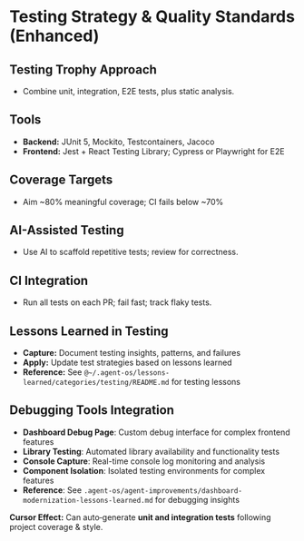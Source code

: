# Testing Strategy & Quality Standards (Enhanced)

## Testing Trophy Approach
- Combine unit, integration, E2E tests, plus static analysis.

## Tools
- **Backend:** JUnit 5, Mockito, Testcontainers, Jacoco
- **Frontend:** Jest + React Testing Library; Cypress or Playwright for E2E

## Coverage Targets
- Aim ~80% meaningful coverage; CI fails below ~70%

## AI-Assisted Testing
- Use AI to scaffold repetitive tests; review for correctness.

## CI Integration
- Run all tests on each PR; fail fast; track flaky tests.

## Lessons Learned in Testing
- **Capture:** Document testing insights, patterns, and failures
- **Apply:** Update test strategies based on lessons learned
- **Reference:** See `@~/.agent-os/lessons-learned/categories/testing/README.md` for testing lessons

## Debugging Tools Integration
- **Dashboard Debug Page**: Custom debug interface for complex frontend features
- **Library Testing**: Automated library availability and functionality tests
- **Console Capture**: Real-time console log monitoring and analysis
- **Component Isolation**: Isolated testing environments for complex features
- **Reference**: See `.agent-os/agent-improvements/dashboard-modernization-lessons-learned.md` for debugging insights

**Cursor Effect:** Can auto‑generate **unit and integration tests** following project coverage & style.
